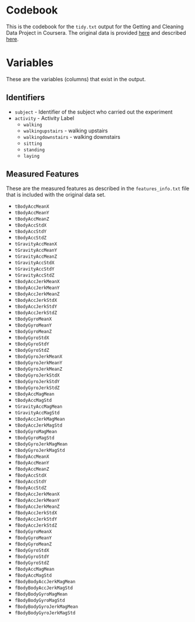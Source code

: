 # Codebook
This is the codebook for the `tidy.txt` output for the Getting and Cleaning Data Project in Coursera.
The original data is provided [here](https://d396qusza40orc.cloudfront.net/getdata%2Fprojectfiles%2FUCI%20HAR%20Dataset.zip) and described [here](http://archive.ics.uci.edu/ml/datasets/Human+Activity+Recognition+Using+Smartphones).

# Variables
These are the variables (columns) that exist in the output.

## Identifiers
* `subject` - Identifier of the subject who carried out the experiment
* `activity` - Activity Label
  * `walking`
  * `walkingupstairs` - walking upstairs
  * `walkingdownstairs` - walking downstairs
  * `sitting`
  * `standing`
  * `laying`

## Measured Features
These are the measured features as described in the `features_info.txt` file that is included with the original data set.

* `tBodyAccMeanX` 
* `tBodyAccMeanY` 
* `tBodyAccMeanZ` 
* `tBodyAccStdX` 
* `tBodyAccStdY` 
* `tBodyAccStdZ` 
* `tGravityAccMeanX` 
* `tGravityAccMeanY`
* `tGravityAccMeanZ`
* `tGravityAccStdX`
* `tGravityAccStdY`
* `tGravityAccStdZ`
* `tBodyAccJerkMeanX` 
* `tBodyAccJerkMeanY`
* `tBodyAccJerkMeanZ`
* `tBodyAccJerkStdX`
* `tBodyAccJerkStdY`
* `tBodyAccJerkStdZ`
* `tBodyGyroMeanX`
* `tBodyGyroMeanY`
* `tBodyGyroMeanZ`
* `tBodyGyroStdX`
* `tBodyGyroStdY`
* `tBodyGyroStdZ`
* `tBodyGyroJerkMeanX` 
* `tBodyGyroJerkMeanY`
* `tBodyGyroJerkMeanZ`
* `tBodyGyroJerkStdX`
* `tBodyGyroJerkStdY`
* `tBodyGyroJerkStdZ`
* `tBodyAccMagMean`
* `tBodyAccMagStd`
* `tGravityAccMagMean`
* `tGravityAccMagStd`
* `tBodyAccJerkMagMean` 
* `tBodyAccJerkMagStd` 
* `tBodyGyroMagMean` 
* `tBodyGyroMagStd`
* `tBodyGyroJerkMagMean` 
* `tBodyGyroJerkMagStd` 
* `fBodyAccMeanX`
* `fBodyAccMeanY`
* `fBodyAccMeanZ` 
* `fBodyAccStdX`
* `fBodyAccStdY`
* `fBodyAccStdZ`
* `fBodyAccJerkMeanX`
* `fBodyAccJerkMeanY`
* `fBodyAccJerkMeanZ` 
* `fBodyAccJerkStdX`
* `fBodyAccJerkStdY`
* `fBodyAccJerkStdZ` 
* `fBodyGyroMeanX`
* `fBodyGyroMeanY`
* `fBodyGyroMeanZ` 
* `fBodyGyroStdX`
* `fBodyGyroStdY`
* `fBodyGyroStdZ`
* `fBodyAccMagMean` 
* `fBodyAccMagStd`
* `fBodyBodyAccJerkMagMean` 
* `fBodyBodyAccJerkMagStd` 
* `fBodyBodyGyroMagMean`
* `fBodyBodyGyroMagStd`
* `fBodyBodyGyroJerkMagMean` 
* `fBodyBodyGyroJerkMagStd`
